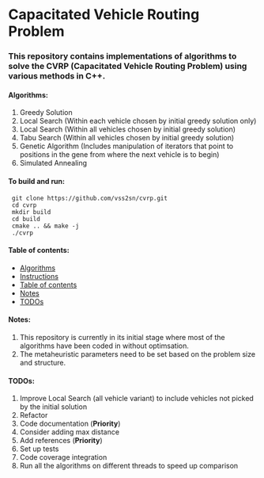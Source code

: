 # Capacitated Vehicle Routing Problem #

### This repository contains implementations of algorithms to solve the CVRP (Capacitated Vehicle Routing Problem) using various methods in C++. ###

<a name="algorithms"></a>
#### Algorithms: ####
1. Greedy Solution
2. Local Search (Within each vehicle chosen by initial greedy solution only)
3. Local Search (Within all vehicles chosen by initial greedy solution)
4. Tabu Search (Within all vehicles chosen by initial greedy solution)
5. Genetic Algorithm (Includes manipulation of iterators that point to positions in the gene from where the next vehicle is to begin)
6. Simulated Annealing

<a name="instructions"></a>
#### To build and run: ####
     git clone https://github.com/vss2sn/cvrp.git  
     cd cvrp
     mkdir build  
     cd build  
     cmake .. && make -j
     ./cvrp  

<a name="toc"></a>
#### Table of contents: ####
- [Algorithms](#algorithms)
- [Instructions](#instructions)
- [Table of contents](#toc)
- [Notes](#notes)
- [TODOs](#todos)

<a name="notes"></a>
#### Notes: ####
1. This repository is currently in its initial stage where most of the algorithms have been coded in without optimsation.
2. The metaheuristic parameters need to be set based on the problem size and structure.

<a name="todos"></a>
#### TODOs: ####
1. Improve Local Search (all vehicle variant) to include vehicles not picked by the initial solution
2. Refactor
3. Code documentation (**Priority**)
4. Consider adding max distance
5. Add references (**Priority**)
6. Set up tests
7. Code coverage integration
8. Run all the algorithms on different threads to speed up comparison
